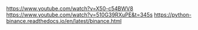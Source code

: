 https://www.youtube.com/watch?v=X50-c54BWV8
https://www.youtube.com/watch?v=510G39RXuPE&t=345s
https://python-binance.readthedocs.io/en/latest/binance.html
